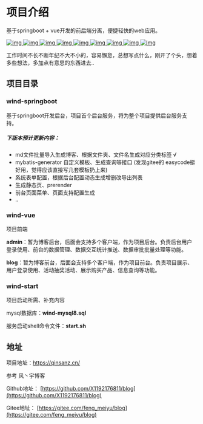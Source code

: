 # 项目介绍

基于springboot + vue开发的前后端分离，便捷轻快的web应用。

[![img](https://camo.githubusercontent.com/1d4c893a155ec9ad484491b035dfaa1ea2fb516b2032987cd286b76101ed5d36/68747470733a2f2f696d672e736869656c64732e696f2f686578706d2f6c2f706c75672e737667) ![img](https://camo.githubusercontent.com/1fc3de87696939bb51fa3707dd7168f57ed34e3f88926c87da1ee3e9d52f53f3/68747470733a2f2f696d672e736869656c64732e696f2f62616467652f4a444b2d312e382b2d677265656e2e737667) ![img](https://camo.githubusercontent.com/e994c675017dec624910a3f982896599c9311fc6763d6264385a76cc1d00e8af/68747470733a2f2f696d672e736869656c64732e696f2f62616467652f737072696e67626f6f742d322e342e322e52454c454153452d677265656e) ![img](https://camo.githubusercontent.com/1bb474c611870f841e313054b7dd94d5be7f0e8fbcb9962af4cd5b192838c509/68747470733a2f2f696d672e736869656c64732e696f2f62616467652f7675652d322e352e31372d677265656e) ![img](https://camo.githubusercontent.com/ea06ed5c2ec628e4f78edfd88979a250fd6c24b223a2f1b0cab64db181255d75/68747470733a2f2f696d672e736869656c64732e696f2f62616467652f6d7973716c2d382e302e32302d677265656e) ![img](https://camo.githubusercontent.com/fd2c5b13018a930c20678f7ce3796d283ab24c05a70b9c561004e4cf3e433ca3/68747470733a2f2f696d672e736869656c64732e696f2f62616467652f6d7962617469732d2d706c75732d332e342e302d677265656e) ![img](https://camo.githubusercontent.com/d18e0ddd49be6a2d940521657f133d8d076b5fc370fc86df9226c35efa937e0f/68747470733a2f2f696d672e736869656c64732e696f2f62616467652f72656469732d362e302e352d677265656e) ![img](https://camo.githubusercontent.com/8956b0ea52b4175eeb17f2edecfa8b49c9811bf7a6b5edebf34cc13fe4141a11/68747470733a2f2f696d672e736869656c64732e696f2f62616467652f656c61737469637365617263682d372e392e322d677265656e) ![img](https://camo.githubusercontent.com/b36ef9dc2583ebe5faa4b17cd47ea5dfe068f52cdddc33ff8e5bdc6e77bdcf5d/68747470733a2f2f696d672e736869656c64732e696f2f62616467652f7261626269746d712d332e382e352d677265656e)](https://github.com/X1192176811/blog)



工作时间不长不断年纪不大不小的，容易懈怠，总想写点什么，刚开了个头，想着多些想法，多加点有意思的东西进去..



## 项目目录

### wind-springboot

基于springboot开发后台，项目首个后台服务，将为整个项目提供后台服务支持。

##### 下版本预计更新内容：

- md文件批量导入生成博客、根据文件夹、文件名生成对应分类标签   √
- mybatis-generator 自定义模板、生成查询等接口  (发现gitee的 easycode挺好用，觉得应该直接写几套模板扔上来)
- 系统表单配置，根据后台配置动态生成增删改导出列表
- 生成静态页、prerender 
- 前台页面菜单、页面支持配置生成
- ..



### wind-vue

项目前端

**admin**：暂为博客后台，后面会支持多个客户端，作为项目后台。负责后台用户登录使用、前台的数据管理、数据交互统计推送、数据审批批量处理等功能。

**blog**：暂为博客前台，后面会支持多个客户端，作为项目前台。负责项目展示、用户登录使用、活动抽奖活动、展示购买产品、信息查询等功能。



### wind-start

项目启动所需、补充内容

mysql数据库：**wind-mysql8.sql**

服务启动shell命令文件：**start.sh**



## 地址

项目地址：https://qinsanz.cn/



参考 风丶宇博客

Github地址： [https://github.com/X1192176811/blog](https://github.com/X1192176811/blog)

Gitee地址： [https://gitee.com/feng_meiyu/blog](https://gitee.com/feng_meiyu/blog)

